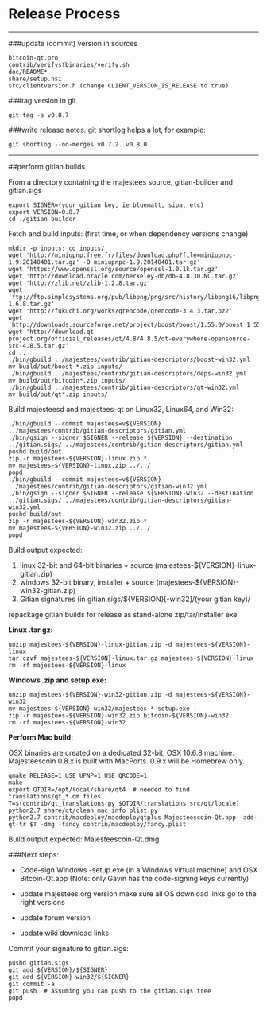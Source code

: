 Release Process
====================

* * *

###update (commit) version in sources


	bitcoin-qt.pro
	contrib/verifysfbinaries/verify.sh
	doc/README*
	share/setup.nsi
	src/clientversion.h (change CLIENT_VERSION_IS_RELEASE to true)

###tag version in git

	git tag -s v0.8.7

###write release notes. git shortlog helps a lot, for example:

	git shortlog --no-merges v0.7.2..v0.8.0

* * *

##perform gitian builds

 From a directory containing the majestees source, gitian-builder and gitian.sigs
  
	export SIGNER=(your gitian key, ie bluematt, sipa, etc)
	export VERSION=0.8.7
	cd ./gitian-builder

 Fetch and build inputs: (first time, or when dependency versions change)

	mkdir -p inputs; cd inputs/
	wget 'http://miniupnp.free.fr/files/download.php?file=miniupnpc-1.9.20140401.tar.gz' -O miniupnpc-1.9.20140401.tar.gz'
	wget 'https://www.openssl.org/source/openssl-1.0.1k.tar.gz'
	wget 'http://download.oracle.com/berkeley-db/db-4.8.30.NC.tar.gz'
	wget 'http://zlib.net/zlib-1.2.8.tar.gz'
	wget 'ftp://ftp.simplesystems.org/pub/libpng/png/src/history/libpng16/libpng-1.6.8.tar.gz'
	wget 'http://fukuchi.org/works/qrencode/qrencode-3.4.3.tar.bz2'
	wget 'http://downloads.sourceforge.net/project/boost/boost/1.55.0/boost_1_55_0.tar.bz2'
	wget 'http://download.qt-project.org/official_releases/qt/4.8/4.8.5/qt-everywhere-opensource-src-4.8.5.tar.gz'
	cd ..
	./bin/gbuild ../majestees/contrib/gitian-descriptors/boost-win32.yml
	mv build/out/boost-*.zip inputs/
	./bin/gbuild ../majestees/contrib/gitian-descriptors/deps-win32.yml
	mv build/out/bitcoin*.zip inputs/
	./bin/gbuild ../majestees/contrib/gitian-descriptors/qt-win32.yml
	mv build/out/qt*.zip inputs/

 Build majesteesd and majestees-qt on Linux32, Linux64, and Win32:
  
	./bin/gbuild --commit majestees=v${VERSION} ../majestees/contrib/gitian-descriptors/gitian.yml
	./bin/gsign --signer $SIGNER --release ${VERSION} --destination ../gitian.sigs/ ../majestees/contrib/gitian-descriptors/gitian.yml
	pushd build/out
	zip -r majestees-${VERSION}-linux.zip *
	mv majestees-${VERSION}-linux.zip ../../
	popd
	./bin/gbuild --commit majestees=v${VERSION} ../majestees/contrib/gitian-descriptors/gitian-win32.yml
	./bin/gsign --signer $SIGNER --release ${VERSION}-win32 --destination ../gitian.sigs/ ../majestees/contrib/gitian-descriptors/gitian-win32.yml
	pushd build/out
	zip -r majestees-${VERSION}-win32.zip *
	mv majestees-${VERSION}-win32.zip ../../
	popd

  Build output expected:

  1. linux 32-bit and 64-bit binaries + source (majestees-${VERSION}-linux-gitian.zip)
  2. windows 32-bit binary, installer + source (majestees-${VERSION}-win32-gitian.zip)
  3. Gitian signatures (in gitian.sigs/${VERSION}[-win32]/(your gitian key)/

repackage gitian builds for release as stand-alone zip/tar/installer exe

**Linux .tar.gz:**

	unzip majestees-${VERSION}-linux-gitian.zip -d majestees-${VERSION}-linux
	tar czvf majestees-${VERSION}-linux.tar.gz majestees-${VERSION}-linux
	rm -rf majestees-${VERSION}-linux

**Windows .zip and setup.exe:**

	unzip majestees-${VERSION}-win32-gitian.zip -d majestees-${VERSION}-win32
	mv majestees-${VERSION}-win32/majestees-*-setup.exe .
	zip -r majestees-${VERSION}-win32.zip bitcoin-${VERSION}-win32
	rm -rf majestees-${VERSION}-win32

**Perform Mac build:**

  OSX binaries are created on a dedicated 32-bit, OSX 10.6.8 machine.
  Majesteescoin 0.8.x is built with MacPorts.  0.9.x will be Homebrew only.

	qmake RELEASE=1 USE_UPNP=1 USE_QRCODE=1
	make
	export QTDIR=/opt/local/share/qt4  # needed to find translations/qt_*.qm files
	T=$(contrib/qt_translations.py $QTDIR/translations src/qt/locale)
	python2.7 share/qt/clean_mac_info_plist.py
	python2.7 contrib/macdeploy/macdeployqtplus Majesteescoin-Qt.app -add-qt-tr $T -dmg -fancy contrib/macdeploy/fancy.plist

 Build output expected: Majesteescoin-Qt.dmg

###Next steps:

* Code-sign Windows -setup.exe (in a Windows virtual machine) and
  OSX Bitcoin-Qt.app (Note: only Gavin has the code-signing keys currently)

* update majestees.org version
  make sure all OS download links go to the right versions

* update forum version

* update wiki download links

Commit your signature to gitian.sigs:

	pushd gitian.sigs
	git add ${VERSION}/${SIGNER}
	git add ${VERSION}-win32/${SIGNER}
	git commit -a
	git push  # Assuming you can push to the gitian.sigs tree
	popd

